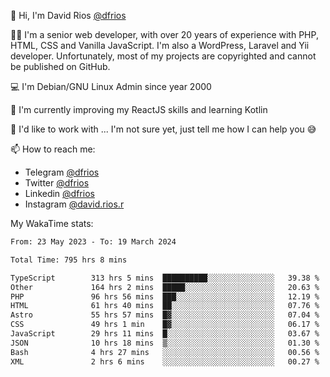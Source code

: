 👋 Hi, I'm David Rios [@dfrios](https://github.com/dfrios)

👨‍💻 I'm a senior web developer, with over 20 years of experience with PHP, HTML, CSS and Vanilla JavaScript. I'm also a WordPress, Laravel and Yii developer. Unfortunately, most of my projects are copyrighted and cannot be published on GitHub.

💻 I'm Debian/GNU Linux Admin since year 2000

🌱 I'm currently improving my ReactJS skills and learning Kotlin

💞️ I'd like to work with ... I'm not sure yet, just tell me how I can help you 😅


📫 How to reach me:
* Telegram [@dfrios](https://t.me/dfrios)
* Twitter [@dfrios](https://twitter.com/dfrios)
* Linkedin [@dfrios](https://linkedin.com/in/dfrios)
* Instagram [@david.rios.r](https://instagram.com/david.rios.r)



My WakaTime stats:
<!--START_SECTION:waka-->

```txt
From: 23 May 2023 - To: 19 March 2024

Total Time: 795 hrs 8 mins

TypeScript        313 hrs 5 mins  ██████████░░░░░░░░░░░░░░░   39.38 %
Other             164 hrs 2 mins  █████░░░░░░░░░░░░░░░░░░░░   20.63 %
PHP               96 hrs 56 mins  ███░░░░░░░░░░░░░░░░░░░░░░   12.19 %
HTML              61 hrs 40 mins  ██░░░░░░░░░░░░░░░░░░░░░░░   07.76 %
Astro             55 hrs 57 mins  █▓░░░░░░░░░░░░░░░░░░░░░░░   07.04 %
CSS               49 hrs 1 min    █▓░░░░░░░░░░░░░░░░░░░░░░░   06.17 %
JavaScript        29 hrs 11 mins  █░░░░░░░░░░░░░░░░░░░░░░░░   03.67 %
JSON              10 hrs 18 mins  ▒░░░░░░░░░░░░░░░░░░░░░░░░   01.30 %
Bash              4 hrs 27 mins   ░░░░░░░░░░░░░░░░░░░░░░░░░   00.56 %
XML               2 hrs 6 mins    ░░░░░░░░░░░░░░░░░░░░░░░░░   00.27 %
```

<!--END_SECTION:waka-->

